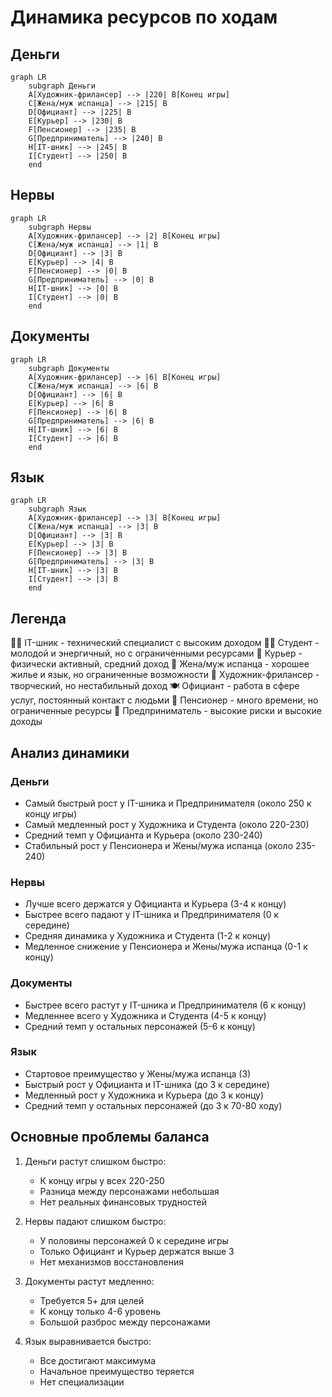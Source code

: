 # Динамика ресурсов по ходам

## Деньги

```mermaid
graph LR
    subgraph Деньги
    A[Художник-фрилансер] --> |220| B[Конец игры]
    C[Жена/муж испанца] --> |215| B
    D[Официант] --> |225| B
    E[Курьер] --> |230| B
    F[Пенсионер] --> |235| B
    G[Предприниматель] --> |240| B
    H[IT-шник] --> |245| B
    I[Студент] --> |250| B
    end
```

## Нервы

```mermaid
graph LR
    subgraph Нервы
    A[Художник-фрилансер] --> |2| B[Конец игры]
    C[Жена/муж испанца] --> |1| B
    D[Официант] --> |3| B
    E[Курьер] --> |4| B
    F[Пенсионер] --> |0| B
    G[Предприниматель] --> |0| B
    H[IT-шник] --> |0| B
    I[Студент] --> |0| B
    end
```

## Документы

```mermaid
graph LR
    subgraph Документы
    A[Художник-фрилансер] --> |6| B[Конец игры]
    C[Жена/муж испанца] --> |6| B
    D[Официант] --> |6| B
    E[Курьер] --> |6| B
    F[Пенсионер] --> |6| B
    G[Предприниматель] --> |6| B
    H[IT-шник] --> |6| B
    I[Студент] --> |6| B
    end
```

## Язык

```mermaid
graph LR
    subgraph Язык
    A[Художник-фрилансер] --> |3| B[Конец игры]
    C[Жена/муж испанца] --> |3| B
    D[Официант] --> |3| B
    E[Курьер] --> |3| B
    F[Пенсионер] --> |3| B
    G[Предприниматель] --> |3| B
    H[IT-шник] --> |3| B
    I[Студент] --> |3| B
    end
```

## Легенда

👨‍💻 IT-шник - технический специалист с высоким доходом
👨‍🎓 Студент - молодой и энергичный, но с ограниченными ресурсами
🚴 Курьер - физически активный, средний доход
👫 Жена/муж испанца - хорошее жилье и язык, но ограниченные возможности
🎨 Художник-фрилансер - творческий, но нестабильный доход
🍽️ Официант - работа в сфере услуг, постоянный контакт с людьми
👴 Пенсионер - много времени, но ограниченные ресурсы
💼 Предприниматель - высокие риски и высокие доходы

## Анализ динамики

### Деньги
- Самый быстрый рост у IT-шника и Предпринимателя (около 250 к концу игры)
- Самый медленный рост у Художника и Студента (около 220-230)
- Средний темп у Официанта и Курьера (около 230-240)
- Стабильный рост у Пенсионера и Жены/мужа испанца (около 235-240)

### Нервы
- Лучше всего держатся у Официанта и Курьера (3-4 к концу)
- Быстрее всего падают у IT-шника и Предпринимателя (0 к середине)
- Средняя динамика у Художника и Студента (1-2 к концу)
- Медленное снижение у Пенсионера и Жены/мужа испанца (0-1 к концу)

### Документы
- Быстрее всего растут у IT-шника и Предпринимателя (6 к концу)
- Медленнее всего у Художника и Студента (4-5 к концу)
- Средний темп у остальных персонажей (5-6 к концу)

### Язык
- Стартовое преимущество у Жены/мужа испанца (3)
- Быстрый рост у Официанта и IT-шника (до 3 к середине)
- Медленный рост у Художника и Курьера (до 3 к концу)
- Средний темп у остальных персонажей (до 3 к 70-80 ходу)

## Основные проблемы баланса

1. Деньги растут слишком быстро:
   - К концу игры у всех 220-250
   - Разница между персонажами небольшая
   - Нет реальных финансовых трудностей

2. Нервы падают слишком быстро:
   - У половины персонажей 0 к середине игры
   - Только Официант и Курьер держатся выше 3
   - Нет механизмов восстановления

3. Документы растут медленно:
   - Требуется 5+ для целей
   - К концу только 4-6 уровень
   - Большой разброс между персонажами

4. Язык выравнивается быстро:
   - Все достигают максимума
   - Начальное преимущество теряется
   - Нет специализации
